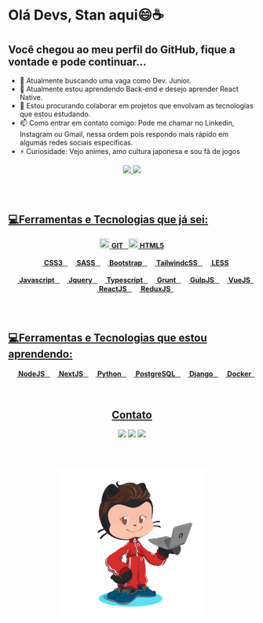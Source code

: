 # Olá Devs, Stan aqui😄☕️
## Você chegou ao meu perfil do GitHub, fique a vontade e pode continuar...

- 🔭 Atualmente buscando uma vaga como Dev. Junior.
- 🌱 Atualmente estou aprendendo Back-end e desejo aprender React Native.
- 👯 Estou procurando colaborar em projetos que envolvam as tecnologias que estou estudando.
- 📫 Como entrar em contato comigo: Pode me chamar no Linkedin, Instagram ou Gmail, nessa ordem pois respondo mais rápido em algumas redes sociais especificas.
- ⚡ Curiosidade: Vejo animes, amo cultura japonesa e sou fã de jogos

  
<div align="center">
  <a href="https://github.com/ogiansouza">
  <img height="180em" src="https://github-readme-stats.vercel.app/api?username=staanb&show_icons=true&theme=dracula&include_all_commits=true&count_private=true"/>
  <img height="180em" src="https://github-readme-stats.vercel.app/api/top-langs/?username=staanb&layout=compact&langs_count=7&theme=dracula"/>
</div>


<br><br>
## 💻Ferramentas e Tecnologias que já sei:
<div align=center>
<img src="https://cdn.jsdelivr.net/gh/devicons/devicon/icons/git/git-original.svg" width="20" height="20"/> <span><b> GIT &nbsp;</b></span>
<img src="https://cdn.jsdelivr.net/gh/devicons/devicon/icons/html5/html5-original.svg" width="20" height="20"/><span><b> HTML5</b></span>
<br/>
<br/>
<img src="https://cdn.jsdelivr.net/gh/devicons/devicon/icons/css3/css3-original.svg" width="15" height="15"/><span><b> CSS3 &nbsp;</b></span>
<img src="https://cdn.jsdelivr.net/gh/devicons/devicon/icons/sass/sass-original.svg" width="15" height="15"/><span><b> SASS &nbsp;</b></span>
<img src="https://cdn.jsdelivr.net/gh/devicons/devicon/icons/bootstrap/bootstrap-original.svg" width="15" height="15"/><span><b> Bootstrap &nbsp;</b></span>
<img src="https://cdn.jsdelivr.net/gh/devicons/devicon/icons/tailwindcss/tailwindcss-plain.svg" width="15" height="15"/><span><b> TailwindcSS &nbsp;</b></span>
<img src="https://cdn.jsdelivr.net/gh/devicons/devicon/icons/less/less-plain-wordmark.svg" width="15" height="15"/><span><b> LESS</b></span>
<br/>
<br/>
<img src="https://cdn.jsdelivr.net/gh/devicons/devicon/icons/javascript/javascript-original.svg" width="15" height="15"/><span><b> Javascript &nbsp;</b></span>
<img src="https://cdn.jsdelivr.net/gh/devicons/devicon/icons/jquery/jquery-original-wordmark.svg" width="15" height="15"/><span><b> Jquery &nbsp;</b></span>
<img src="https://cdn.jsdelivr.net/gh/devicons/devicon/icons/typescript/typescript-original.svg"  width="15" height="15"/><span><b> Typescript &nbsp;</b></span>
<img src="https://cdn.jsdelivr.net/gh/devicons/devicon/icons/grunt/grunt-original.svg" width="15" height="15"/><span><b> Grunt &nbsp;</b></span>
<img src="https://cdn.jsdelivr.net/gh/devicons/devicon/icons/gulp/gulp-plain.svg" width="15" height="15"/><span><b> GulpJS &nbsp;</b></span>
<img src="https://cdn.jsdelivr.net/gh/devicons/devicon/icons/vuejs/vuejs-original.svg" width="15" height="15"/><span><b> VueJS &nbsp;</b></span>
<img src="https://cdn.jsdelivr.net/gh/devicons/devicon/icons/react/react-original.svg" width="15" height="15"/><span><b> ReactJS &nbsp;</b></span>
<img src="https://cdn.jsdelivr.net/gh/devicons/devicon/icons/redux/redux-original.svg" width="15" height="15"/><span><b> ReduxJS &nbsp;</b></span>


</div>

<br><br>

## 💻Ferramentas e Tecnologias que estou aprendendo:
<div align='center'>
<img src="https://cdn.jsdelivr.net/gh/devicons/devicon/icons/nodejs/nodejs-original.svg" width="15" height="15"/><span><b> NodeJS &nbsp;</b></span>
<img src="https://cdn.jsdelivr.net/gh/devicons/devicon/icons/nextjs/nextjs-original.svg"  width="15" height="15"/><span><b> NextJS &nbsp;</b></span>
<img src="https://cdn.jsdelivr.net/gh/devicons/devicon/icons/python/python-original.svg"  width="15" height="15"/><span><b> Python &nbsp;</b></span>
<img src="https://cdn.jsdelivr.net/gh/devicons/devicon/icons/postgresql/postgresql-original.svg" width="15" height="15"/><span><b> PostgreSQL &nbsp;</b></span>
<img src="https://cdn.jsdelivr.net/gh/devicons/devicon/icons/django/django-plain.svg" width="15" height="15"/><span><b> Django &nbsp;</b></span>
<img src="https://cdn.jsdelivr.net/gh/devicons/devicon/icons/docker/docker-original.svg" width="15" height="15"/><span><b> Docker &nbsp;</b></span>  
<div>
<br><br>

## Contato
<div>
<a href="https://www.linkedin.com/in/stanley-brenner-213989184/" target="_blank"><img src="https://img.shields.io/badge/-LinkedIn-%230077B5?style=for-the-badge&logo=linkedin&logoColor=white" target="_blank"></a>  
<a href="https://instagram.com/staanb" target="_blank"><img src="https://img.shields.io/badge/-Instagram-%23E4405F?style=for-the-badge&logo=instagram&logoColor=white" target="_blank"></a>
<a href = "mailto:stanleybrenner@gmail.com"><img src="https://img.shields.io/badge/Gmail-D14836?style=for-the-badge&logo=gmail&logoColor=white" target="_blank"></a>
</div>

<br><br>

<img src="./meu-octocat.png" width="300" height="300">
